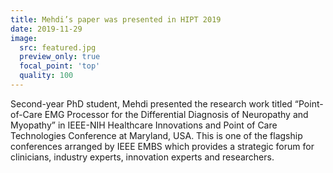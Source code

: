 ```yaml
---
title: Mehdi’s paper was presented in HIPT 2019
date: 2019-11-29
image:
  src: featured.jpg
  preview_only: true
  focal_point: 'top'
  quality: 100
---
```


<!--more-->

Second-year PhD student, Mehdi presented the research work titled “Point-of-Care EMG Processor for the Differential Diagnosis of Neuropathy and Myopathy” in IEEE-NIH Healthcare Innovations and Point of Care Technologies Conference at Maryland, USA. This is one of the flagship conferences arranged by IEEE EMBS which provides a strategic forum for clinicians, industry experts, innovation experts and researchers.

